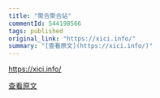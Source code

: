 ```yaml
---
title: "聚合聚合站"
commentId: 544198566
tags: published
original_link: "https://xici.info/"
summary: "[查看原文](https://xici.info/)"
---
```


https://xici.info/
    
[查看原文](https://xici.info/)
    